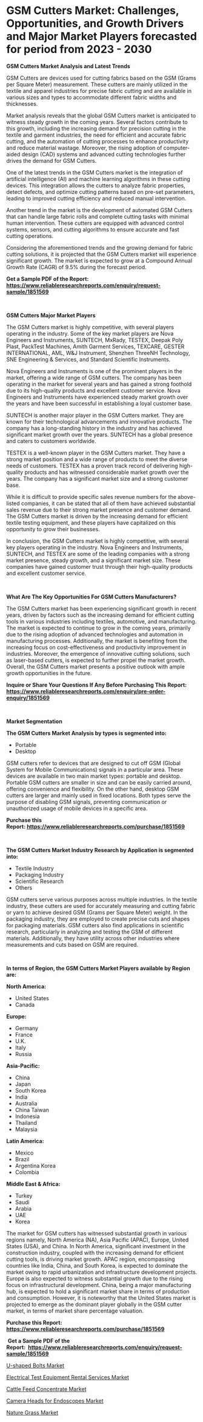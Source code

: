 <p><h1>GSM Cutters Market: Challenges, Opportunities, and Growth Drivers and Major Market Players forecasted for period from 2023 - 2030</h1></p><p><strong>GSM Cutters Market Analysis and Latest Trends</strong></p>
<p><p>GSM Cutters are devices used for cutting fabrics based on the GSM (Grams per Square Meter) measurement. These cutters are mainly utilized in the textile and apparel industries for precise fabric cutting and are available in various sizes and types to accommodate different fabric widths and thicknesses. </p><p>Market analysis reveals that the global GSM Cutters market is anticipated to witness steady growth in the coming years. Several factors contribute to this growth, including the increasing demand for precision cutting in the textile and garment industries, the need for efficient and accurate fabric cutting, and the automation of cutting processes to enhance productivity and reduce material wastage. Moreover, the rising adoption of computer-aided design (CAD) systems and advanced cutting technologies further drives the demand for GSM Cutters.</p><p>One of the latest trends in the GSM Cutters market is the integration of artificial intelligence (AI) and machine learning algorithms in these cutting devices. This integration allows the cutters to analyze fabric properties, detect defects, and optimize cutting patterns based on pre-set parameters, leading to improved cutting efficiency and reduced manual intervention.</p><p>Another trend in the market is the development of automated GSM Cutters that can handle large fabric rolls and complete cutting tasks with minimal human intervention. These cutters are equipped with advanced control systems, sensors, and cutting algorithms to ensure accurate and fast cutting operations.</p><p>Considering the aforementioned trends and the growing demand for fabric cutting solutions, it is projected that the GSM Cutters market will experience significant growth. The market is expected to grow at a Compound Annual Growth Rate (CAGR) of 9.5% during the forecast period.</p></p>
<p><strong>Get a Sample PDF of the Report:&nbsp; <a href="https://www.reliableresearchreports.com/enquiry/request-sample/1851569">https://www.reliableresearchreports.com/enquiry/request-sample/1851569</a></strong></p>
<p>&nbsp;</p>
<p><strong>GSM Cutters Major Market Players</strong></p>
<p><p>The GSM Cutters market is highly competitive, with several players operating in the industry. Some of the key market players are Nova Engineers and Instruments, SUNTECH, MxRady, TESTEX, Deepak Poly Plast, PackTest Machines, Amith Garment Services, TEXCARE, GESTER INTERNATIONAL, AML, W&J Instrument, Shenzhen ThreeNH Technology, SNE Engineering & Services, and Standard Scientific Instruments.</p><p>Nova Engineers and Instruments is one of the prominent players in the market, offering a wide range of GSM cutters. The company has been operating in the market for several years and has gained a strong foothold due to its high-quality products and excellent customer service. Nova Engineers and Instruments have experienced steady market growth over the years and have been successful in establishing a loyal customer base.</p><p>SUNTECH is another major player in the GSM Cutters market. They are known for their technological advancements and innovative products. The company has a long-standing history in the industry and has achieved significant market growth over the years. SUNTECH has a global presence and caters to customers worldwide.</p><p>TESTEX is a well-known player in the GSM Cutters market. They have a strong market position and a wide range of products to meet the diverse needs of customers. TESTEX has a proven track record of delivering high-quality products and has witnessed considerable market growth over the years. The company has a significant market size and a strong customer base.</p><p>While it is difficult to provide specific sales revenue numbers for the above-listed companies, it can be stated that all of them have achieved substantial sales revenue due to their strong market presence and customer demand. The GSM Cutters market is driven by the increasing demand for efficient textile testing equipment, and these players have capitalized on this opportunity to grow their businesses.</p><p>In conclusion, the GSM Cutters market is highly competitive, with several key players operating in the industry. Nova Engineers and Instruments, SUNTECH, and TESTEX are some of the leading companies with a strong market presence, steady growth, and a significant market size. These companies have gained customer trust through their high-quality products and excellent customer service.</p></p>
<p>&nbsp;</p>
<p><strong>What Are The Key Opportunities For GSM Cutters Manufacturers?</strong></p>
<p><p>The GSM Cutters market has been experiencing significant growth in recent years, driven by factors such as the increasing demand for efficient cutting tools in various industries including textiles, automotive, and manufacturing. The market is expected to continue to grow in the coming years, primarily due to the rising adoption of advanced technologies and automation in manufacturing processes. Additionally, the market is benefiting from the increasing focus on cost-effectiveness and productivity improvement in industries. Moreover, the emergence of innovative cutting solutions, such as laser-based cutters, is expected to further propel the market growth. Overall, the GSM Cutters market presents a positive outlook with ample growth opportunities in the future.</p></p>
<p><strong>Inquire or Share Your Questions If Any Before Purchasing This Report: <a href="https://www.reliableresearchreports.com/enquiry/pre-order-enquiry/1851569">https://www.reliableresearchreports.com/enquiry/pre-order-enquiry/1851569</a></strong></p>
<p>&nbsp;</p>
<p><strong>Market Segmentation</strong></p>
<p><strong>The GSM Cutters Market Analysis by types is segmented into:</strong></p>
<p><ul><li>Portable</li><li>Desktop</li></ul></p>
<p><p>GSM cutters refer to devices that are designed to cut off GSM (Global System for Mobile Communications) signals in a particular area. These devices are available in two main market types: portable and desktop. Portable GSM cutters are smaller in size and can be easily carried around, offering convenience and flexibility. On the other hand, desktop GSM cutters are larger and mainly used in fixed locations. Both types serve the purpose of disabling GSM signals, preventing communication or unauthorized usage of mobile devices in a specific area.</p></p>
<p><strong>Purchase this Report:&nbsp;<a href="https://www.reliableresearchreports.com/purchase/1851569">https://www.reliableresearchreports.com/purchase/1851569</a></strong></p>
<p>&nbsp;</p>
<p><strong>The GSM Cutters Market Industry Research by Application is segmented into:</strong></p>
<p><ul><li>Textile Industry</li><li>Packaging Industry</li><li>Scientific Research</li><li>Others</li></ul></p>
<p><p>GSM cutters serve various purposes across multiple industries. In the textile industry, these cutters are used for accurately measuring and cutting fabric or yarn to achieve desired GSM (Grams per Square Meter) weight. In the packaging industry, they are employed to create precise cuts and shapes for packaging materials. GSM cutters also find applications in scientific research, particularly in analyzing and testing the GSM of different materials. Additionally, they have utility across other industries where measurements and cuts based on GSM are required.</p></p>
<p>&nbsp;</p>
<p><strong>In terms of Region, the GSM Cutters Market Players available by Region are:</strong></p>
<p>
    <p> <strong> North America: </strong>
        <ul>
            <li>United States</li>
            <li>Canada</li>
        </ul>
        </p> 
    <p> <strong> Europe: </strong>
        <ul>
            <li>Germany</li>
            <li>France</li>
            <li>U.K.</li>
            <li>Italy</li>
            <li>Russia</li>
        </ul>
        </p> 
    <p> <strong> Asia-Pacific: </strong>
        <ul>
            <li>China</li>
            <li>Japan</li>
            <li>South Korea</li>
            <li>India</li>
            <li>Australia</li>
            <li>China Taiwan</li>
            <li>Indonesia</li>
            <li>Thailand</li>
            <li>Malaysia</li>
        </ul>
        </p> 
    <p> <strong> Latin America: </strong>
        <ul>
            <li>Mexico</li>
            <li>Brazil</li>
            <li>Argentina Korea</li>
            <li>Colombia</li>
        </ul>
        </p> 
    <p> <strong> Middle East & Africa: </strong>
        <ul>
            <li>Turkey</li>
            <li>Saudi</li>
            <li>Arabia</li>
            <li>UAE</li>
            <li>Korea</li>
        </ul>
    </p>
    </p>
<p><p>The market for GSM cutters has witnessed substantial growth in various regions namely, North America (NA), Asia Pacific (APAC), Europe, United States (USA), and China. In North America, significant investment in the construction industry, coupled with the increasing demand for efficient cutting tools, is driving market growth. APAC region, encompassing countries like India, China, and South Korea, is expected to dominate the market owing to rapid urbanization and infrastructure development projects. Europe is also expected to witness substantial growth due to the rising focus on infrastructural development. China, being a major manufacturing hub, is expected to hold a significant market share in terms of production and consumption. However, it is noteworthy that the United States market is projected to emerge as the dominant player globally in the GSM cutter market, in terms of market share percentage valuation.</p></p>
<p><strong>Purchase this Report: <a href="https://www.reliableresearchreports.com/purchase/1851569">https://www.reliableresearchreports.com/purchase/1851569</a></strong></p>
<p>&nbsp;<strong>Get a Sample PDF of the Report:&nbsp;&nbsp;<a href="https://www.reliableresearchreports.com/enquiry/request-sample/1851569">https://www.reliableresearchreports.com/enquiry/request-sample/1851569</a></strong></p>
<p><strong></strong></p>
<p><p><a href="https://medium.com/@reportprime03/u-shaped-bolts-market-size-and-market-trends-complete-industry-overview-2023-to-2030-2dfc4d8d16a6">U-shaped Bolts Market</a></p><p><a href="https://github.com/sheetalreportprime/Market-Research-Report-List-1/blob/main/electrical-test-equipment-rental-services-market.md">Electrical Test Equipment Rental Services Market</a></p><p><a href="https://www.linkedin.com/pulse/cattle-feed-concentrate-market-size-growth-forecast-from-2023-bz3gf/">Cattle Feed Concentrate Market</a></p><p><a href="https://medium.com/@reportprime04/camera-heads-for-endoscopes-market-insights-into-market-cagr-market-trends-and-growth-strategies-e5eef584a855">Camera Heads for Endoscopes Market</a></p><p><a href="https://www.linkedin.com/pulse/decoding-nature-grass-market-deep-dive-latest-trends-segmentation-ln1uf/">Nature Grass Market</a></p></p>